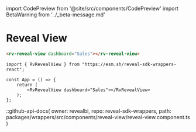 import CodePreview from '@site/src/components/CodePreview'
import BetaWarning from '../_beta-message.md'

<style type="text/css">{`.container {max-width: 2000px}`}</style>

# Reveal View

<BetaWarning />

<CodePreview previewHeight="800" sourceOpen="true">

```html
<rv-reveal-view dashboard="Sales"></rv-reveal-view>
```

```tsx
import { RvRevealView } from "https://esm.sh/reveal-sdk-wrappers-react";

const App = () => {
    return (
        <RvRevealView dashboard="Sales"></RvRevealView>
    );
};
```

</CodePreview>

::github-api-docs(
    owner: revealbi,
    repo: reveal-sdk-wrappers,
    path: packages/wrappers/src/components/reveal-view/reveal-view.component.ts
)
